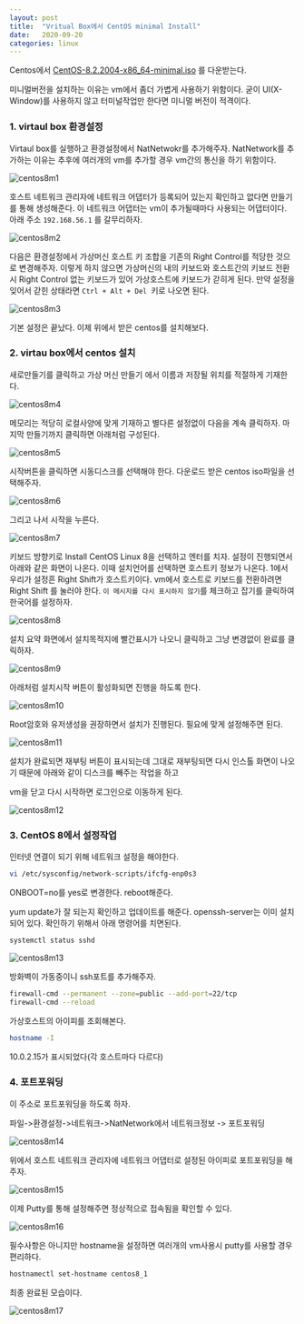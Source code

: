 ```yaml
---
layout: post
title:  "Vritual Box에서 CentOS minimal Install"
date:   2020-09-20
categories: linux
---
```


Centos에서  [CentOS-8.2.2004-x86_64-minimal.iso](http://mirror.kakao.com/centos/8.2.2004/isos/x86_64/CentOS-8.2.2004-x86_64-minimal.iso) 를 다운받는다.

미니멀버전을 설치하는 이유는 vm에서 좀더 가볍게 사용하기 위함이다. 굳이 UI(X-Window)를 사용하지 않고 터미널작업만 한다면 미니멀 버전이 적격이다. 

### 1. virtaul box 환경설정

Virtaul box를 실행하고 환경설정에서 NatNetwokr를 추가해주자. NatNetwork를 추가하는 이유는 추후에 여러개의 vm를 추가할 경우 vm간의 통신을 하기 위함이다.

![centos8m1](/assets/images/centos8m1.png)

호스트 네트워크 관리자에 네트워크 어댑터가 등록되어 있는지 확인하고 없다면 만들기를 통해 생성해준다. 이 네트워크 어댑터는 vm이 추가될때마다 사용되는 어댑터이다.  아래 주소 `192.168.56.1` 를 갈무리하자.

![centos8m2](/assets/images/centos8m2.png)

다음은  환경설정에서 가상머신 호스트 키 조합을 기존의 Right Control를 적당한 것으로 변경해주자. 이렇게 하지 않으면 가상머신의 내의 키보드와 호스트간의 키보드 전환시 Right Control 없는 키보드가 있어 가상호스트에 키보드가 갇히게 된다.  만약 설정을 잊어서 갇힌 상태라면 `Ctrl + Alt + Del `키로 나오면  된다. 

![centos8m3](/assets/images/centos8m3.png)

기본 설정은 끝났다. 이제 위에서 받은 centos를 설치해보다.

### 2. virtau box에서 centos 설치  

새로만들기를 클릭하고 가상 머신 만들기 에서 이름과 저장될 위치를 적절하게 기재한다. 

![centos8m4](/assets/images/centos8m4.png)

메모리는 적당히 로컬사양에 맞게 기재하고 별다른 설정없이 다음을 계속 클릭하자. 마지막 만들기까지 클릭하면 아래처럼 구성된다. 

![centos8m5](/assets/images/centos8m5.png)

시작버튼을 클릭하면 시동디스크를 선택해야 한다. 다운로드 받은 centos iso파일을 선택해주자. 

![centos8m6](/assets/images/centos8m6.png)

그리고 나서 시작을 누른다.

![centos8m7](/assets/images/centos8m7.png)

키보드 방향키로 Install CentOS Linux 8을 선택하고 엔터를 치자. 설정이 진행되면서 아래와 같은 화면이 나온다. 이때 설치언어를 선택하면 호스트키 정보가 나온다. 1에서 우리가 설정흔 Right Shift가 호스트키이다. vm에서  호스트로 키보드를 전환하려면 Right Shift 를 눌러야 한다. `이 메시지를 다시 표시하지 않기`를 체크하고 잡기를 클릭하여 한국어를 설정하자. 

![centos8m8](/assets/images/centos8m8.png)

설치 요약 화면에서 설치목적지에 빨간표시가 나오니 클릭하고 그냥 변경없이 완료를 클릭하자.

![centos8m9](/assets/images/centos8m9.png)

아래처럼 설치시작 버튼이 활성화되면 진행을 하도록 한다.

![centos8m10](/assets/images/centos8m10.png)

Root암호와 유저생성을 권장하면서 설치가 진행된다. 필요에 맞게 설정해주면 된다.

![centos8m11](/assets/images/centos8m11.png)

설치가 완료되면  재부팅 버튼이 표시되는데 그대로  재부팅되면 다시 인스톨 화면이 나오기 때문에 아래와 같이 디스크를 빼주는 작업을 하고 

vm을 닫고 다시 시작하면 로그인으로 이동하게 된다.

![centos8m12](/assets/images/centos8m12.png)

### 3.  CentOS 8에서 설정작업

인터넷 연결이 되기 위해 네트워크 설정을 해야한다.

``` bash 
vi /etc/sysconfig/network-scripts/ifcfg-enp0s3
```

ONBOOT=no를 yes로 변경한다. reboot해준다.

yum update가 잘 되는지 확인하고 업데이트를 해준다.  openssh-server는 이미 설치되어 있다.  확인하기 위해서 아래 명령어를 치면된다.

``` bash 
systemctl status sshd
```

![centos8m13](/assets/images/centos8m13.png)

방화벽이 가동중이니 ssh포트를 추가해주자.

```bash 
firewall-cmd --permanent --zone=public --add-port=22/tcp
firewall-cmd --reload
```

가상호스트의 아이피를 조회해본다.

``` bash 
hostname -I
```

10.0.2.15가 표시되었다(각 호스트마다 다르다)

### 4. 포트포워딩 

이 주소로 포트포워딩을 하도록 하자.

파일->환경설정->네트워크->NatNetwork에서 네트워크정보 -> 포트포워딩

![centos8m14](/assets/images/centos8m14.png)

위에서 호스트 네트워크 관리자에 네트워크 어댑터로 설정된 아이피로 포트포워딩을 해주자.

![centos8m15](/assets/images/centos8m15.png)

이제 Putty를 통해 설정해주면 정상적으로 접속됨을 확인할 수 있다.

![centos8m16](/assets/images/centos8m16.png)

필수사항은 아니지만 hostname을 설정하면 여러개의 vm사용시 putty를 사용할 경우 편리하다.

``` bash 
hostnamectl set-hostname centos8_1
```

최종 완료된 모습이다.

![centos8m17](/assets/images/centos8m17.png)